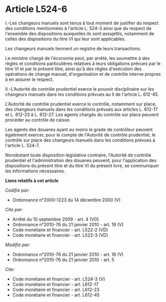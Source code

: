 # Article L524-6

I.-Les changeurs manuels sont tenus à tout moment de justifier du respect des conditions mentionnées à l'article L. 524-3
ainsi que du respect de l'ensemble des dispositions auxquelles ils sont assujettis, notamment de celles des dispositions du
titre VI qui leur sont applicables. 

Les changeurs manuels tiennent un registre de leurs transactions. 

Le ministre chargé de l'économie peut, par arrêté, les soumettre à des règles et conditions particulières relatives à leurs
obligations prévues par le titre VI et par le présent titre, ainsi qu'à des règles d'exécution des opérations de change
manuel, d'organisation et de contrôle interne propres à en assurer le respect. 

II.-L'Autorité de contrôle prudentiel exerce le pouvoir disciplinaire sur les changeurs manuels dans les conditions prévues
au II de l'article L. 612-45.

L'Autorité de contrôle prudentiel exerce le contrôle, notamment sur place, des changeurs manuels dans les conditions prévues
aux articles L. 612-17 et L. 612-23 à L. 612-27. Les agents chargés du contrôle sur place peuvent procéder au contrôle de
caisse. 

Les agents des douanes ayant au moins le grade de contrôleur peuvent également exercer, pour le compte de l'Autorité de
contrôle prudentiel, le contrôle sur place des changeurs manuels dans les conditions prévues à l'article L. 524-7. 

Nonobstant toute disposition législative contraire, l'Autorité de contrôle prudentiel et l'administration des douanes
peuvent, pour l'application des dispositions du présent titre et du titre VI du présent livre, se communiquer les
informations nécessaires.

**Liens relatifs à cet article**

_Codifié par_:

  - Ordonnance n°2000-1223 du 14 décembre 2000 (V)

_Cité par_:

  - Arrêté du 10 septembre 2009 - art. 4 (VD)
  - Ordonnance n°2010-76 du 21 janvier 2010 - art. 19 (V)
  - Code monétaire et financier - art. L522-2 (VD)
  - Code monétaire et financier - art. L522-3 (VD)

_Modifié par_:

  - Ordonnance n°2010-76 du 21 janvier 2010 - art. 18 (V)
  - Ordonnance n°2010-76 du 21 janvier 2010 - art. 5

_Cite_:

  - Code monétaire et financier - art. L524-3 (V)
  - Code monétaire et financier - art. L612-17
  - Code monétaire et financier - art. L612-23
  - Code monétaire et financier - art. L612-45
